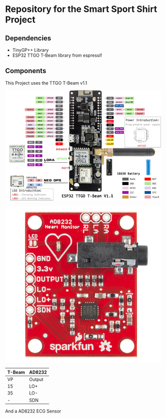 # Repository for the Smart Sport Shirt Project

## Dependencies
- TinyGP++ Library
- ESP32 TTGO T-Beam library from espressif

## Components
This Project uses the TTGO T-Beam v1.1

![](images/ttgo_t-beam_v1_1.jpeg)

![](images/AD8232.jpg)

| T-Beam | AD8232 |
| -- 	 | --	  |
| VP 	 | Output |
| 15 	 | LO+	  |
| 35 	 | LO-	  |
| -    | SDN    |

And a AD8232 ECG Sensor

